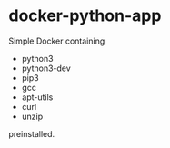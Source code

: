 # docker-python-app
Simple Docker containing

* python3
* python3-dev
* pip3
* gcc
* apt-utils
* curl
* unzip

preinstalled.
